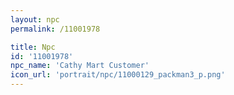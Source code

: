 ```yaml
---
layout: npc
permalink: /11001978

title: Npc
id: '11001978'
npc_name: 'Cathy Mart Customer'
icon_url: 'portrait/npc/11000129_packman3_p.png'
---
```

